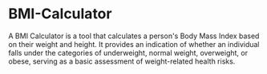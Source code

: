 # BMI-Calculator
 A BMI Calculator is a tool that calculates a person's Body Mass Index based on their weight and height. It provides an indication of whether an individual falls under the categories of underweight, normal weight, overweight, or obese, serving as a basic assessment of weight-related health risks.
